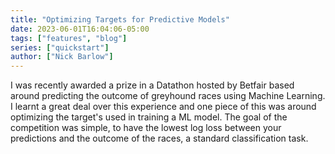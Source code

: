 ```yaml
---
title: "Optimizing Targets for Predictive Models"
date: 2023-06-01T16:04:06-05:00
tags: ["features", "blog"]
series: ["quickstart"]
author: ["Nick Barlow"]
---
```



I was recently awarded a prize in a Datathon hosted by Betfair based around predicting the outcome of greyhound races using Machine Learning. I learnt a great deal over this experience and one piece of this was around optimizing the target's used in training a ML model. The goal of the competition was simple, to have the lowest log loss between your predictions and the outcome of the races, a standard classification task. 

